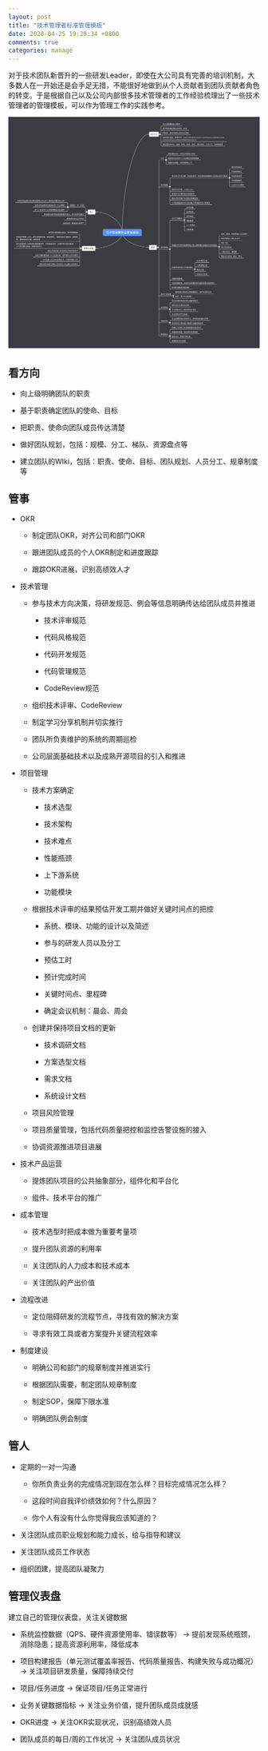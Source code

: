 ```yaml
---
layout: post
title: "技术管理者标准管理模板"
date: 2020-04-25 19:29:34 +0800
comments: true
categories: manage
---
```


对于技术团队新晋升的一些研发Leader，即使在大公司具有完善的培训机制，大多数人在一开始还是会手足无措，不能很好地做到从个人贡献者到团队贡献者角色的转变。于是根据自己以及公司内部很多技术管理者的工作经验梳理出了一些技术管理者的管理模板，可以作为管理工作的实践参考。

<!--more-->

![](/post_images/tech-manage.png)

## 看方向

- 向上级明确团队的职责

- 基于职责确定团队的使命、目标

- 把职责、使命向团队成员传达清楚

- 做好团队规划，包括：规模、分工、梯队、资源盘点等

- 建立团队的WIki，包括：职责、使命、目标、团队规划、人员分工、规章制度等

## 管事

- OKR

    - 制定团队OKR，对齐公司和部门OKR

    - 跟进团队成员的个人OKR制定和进度跟踪

    - 跟踪OKR进展，识别高绩效人才

- 技术管理

    - 参与技术方向决策，将研发规范、例会等信息明确传达给团队成员并推进

        - 技术评审规范

        - 代码风格规范

        - 代码开发规范

        - 代码管理规范

        - CodeReview规范

    - 组织技术评审、CodeReview

    - 制定学习分享机制并切实推行

    - 团队所负责维护的系统的周期巡检

    - 公司层面基础技术以及成熟开源项目的引入和推进

- 项目管理

    - 技术方案确定

        - 技术选型

        - 技术架构

        - 技术难点

        - 性能瓶颈

        - 上下游系统

        - 功能模块

    - 根据技术评审的结果预估开发工期并做好关键时间点的把控

        - 系统、模块、功能的设计以及简述

        - 参与的研发人员以及分工

        - 预估工时

        - 预计完成时间

        - 关键时间点、里程碑

        - 确定会议机制：晨会、周会

    - 创建并保持项目文档的更新

        - 技术调研文档

        - 方案选型文档

        - 需求文档

        - 系统设计文档

    - 项目风险管理

    - 项目质量管理，包括代码质量把控和监控告警设施的接入

    - 协调资源推进项目进展

- 技术产品运营

    - 提炼团队项目的公共抽象部分，组件化和平台化

    - 组件、技术平台的推广

- 成本管理

    - 技术选型时把成本做为重要考量项

    - 提升团队资源的利用率

    - 关注团队的人力成本和技术成本

    - 关注团队的产出价值

- 流程改进

    - 定位阻碍研发的流程节点，寻找有效的解决方案

    - 寻求有效工具或者方案提升关键流程效率

- 制度建设

    - 明确公司和部门的规章制度并推进实行

    - 根据团队需要，制定团队规章制度

    - 制定SOP，保障下限水准

    - 明确团队例会制度

## 管人

- 定期的一对一沟通

    - 你所负责业务的完成情况到现在怎么样？目标完成情况怎么样？

    - 这段时间自我评价绩效如何？什么原因？

    - 你个人有没有什么你觉得我应该知道的？

- 关注团队成员职业规划和能力成长，给与指导和建议

- 关注团队成员工作状态

- 组织团建，提高团队凝聚力

## 管理仪表盘

建立自己的管理仪表盘，关注关键数据

- 系统监控数据（QPS、硬件资源使用率、错误数等） -> 提前发现系统瓶颈，消除隐患；提高资源利用率，降低成本

- 项目构建报告（单元测试覆盖率报告、代码质量报告、构建失败与成功概况） -> 关注项目研发质量，保障持续交付 

- 项目/任务进度 -> 保证项目/任务正常进行

- 业务关键数据指标 -> 关注业务价值，提升团队成员成就感

- OKR进度 -> 关注OKR实现状况，识别高绩效人员

- 团队成员的每日/周的工作状况 -> 关注团队成员状况